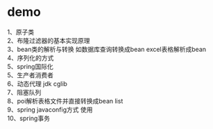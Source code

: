 # demo


1、原子类  
2、布隆过滤器的基本实现原理  
3、bean类的解析与转换 如数据库查询转换成bean  excel表格解析成bean  
4、序列化的方式  
5、spring国际化  
5、生产者消费者  
6、动态代理 jdk cglib  
7、阻塞队列  
8、poi解析表格文件并直接转换成bean list  
9、spring javaconfig方式 使用  
10、spring事务
